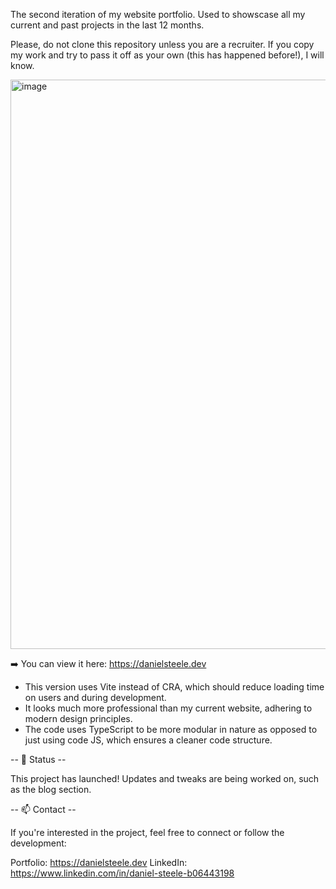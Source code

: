 The second iteration of my website portfolio. Used to showscase all my current and past projects in the last 12 months. 

Please, do not clone this repository unless you are a recruiter. If you copy my work and try to pass it off as your own (this has happened before!), I will know. 

<img width="1904" height="911" alt="image" src="https://github.com/user-attachments/assets/80091e91-e9ae-4b80-8639-f3a62c9b1ef7" />




➡️ You can view it here: https://danielsteele.dev 

- This version uses Vite instead of CRA, which should reduce loading time on users and during development.
- It looks much more professional than my current website, adhering to modern design principles.
- The code uses TypeScript to be more modular in nature as opposed to just using code JS, which ensures a cleaner code structure.

-- 📌 Status --

This project has launched! Updates and tweaks are being worked on, such as the blog section.

-- 📫 Contact -- 

If you're interested in the project, feel free to connect or follow the development:

Portfolio: https://danielsteele.dev
LinkedIn: https://www.linkedin.com/in/daniel-steele-b06443198
